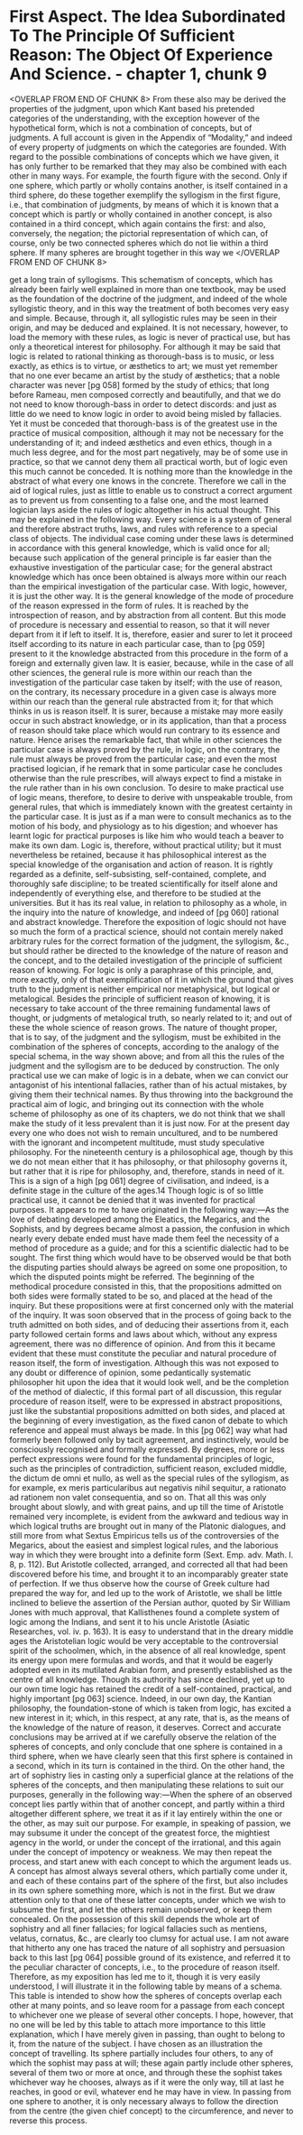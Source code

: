 # First Aspect. The Idea Subordinated To The Principle Of Sufficient Reason: The Object Of Experience And Science. - chapter 1, chunk 9

<OVERLAP FROM END OF CHUNK 8>
From these also may be derived the properties of the judgment, upon which Kant based his pretended categories of the understanding, with the exception however of the hypothetical form, which is not a combination of concepts, but of judgments. A full account is given in the Appendix of “Modality,” and indeed of every property of judgments on which the categories are founded. With regard to the possible combinations of concepts which we have given, it has only further to be remarked that they may also be combined with each other in many ways. For example, the fourth figure with the second. Only if one sphere, which partly or wholly contains another, is itself contained in a third sphere, do these together exemplify the syllogism in the first figure, i.e., that combination of judgments, by means of which it is known that a concept which is partly or wholly contained in another concept, is also contained in a third concept, which again contains the first: and also, conversely, the negation; the pictorial representation of which can, of course, only be two connected spheres which do not lie within a third sphere. If many spheres are brought together in this way we
</OVERLAP FROM END OF CHUNK 8>

get a long train of syllogisms. This schematism of concepts, which has already been fairly well explained in more than one textbook, may be used as the foundation of the doctrine of the judgment, and indeed of the whole syllogistic theory, and in this way the treatment of both becomes very easy and simple. Because, through it, all syllogistic rules may be seen in their origin, and may be deduced and explained. It is not necessary, however, to load the memory with these rules, as logic is never of practical use, but has only a theoretical interest for philosophy. For although it may be said that logic is related to rational thinking as thorough-bass is to music, or less exactly, as ethics is to virtue, or æsthetics to art; we must yet remember that no one ever became an artist by the study of æsthetics; that a noble character was never [pg 058] formed by the study of ethics; that long before Rameau, men composed correctly and beautifully, and that we do not need to know thorough-bass in order to detect discords: and just as little do we need to know logic in order to avoid being misled by fallacies. Yet it must be conceded that thorough-bass is of the greatest use in the practice of musical composition, although it may not be necessary for the understanding of it; and indeed æsthetics and even ethics, though in a much less degree, and for the most part negatively, may be of some use in practice, so that we cannot deny them all practical worth, but of logic even this much cannot be conceded. It is nothing more than the knowledge in the abstract of what every one knows in the concrete. Therefore we call in the aid of logical rules, just as little to enable us to construct a correct argument as to prevent us from consenting to a false one, and the most learned logician lays aside the rules of logic altogether in his actual thought. This may be explained in the following way. Every science is a system of general and therefore abstract truths, laws, and rules with reference to a special class of objects. The individual case coming under these laws is determined in accordance with this general knowledge, which is valid once for all; because such application of the general principle is far easier than the exhaustive investigation of the particular case; for the general abstract knowledge which has once been obtained is always more within our reach than the empirical investigation of the particular case. With logic, however, it is just the other way. It is the general knowledge of the mode of procedure of the reason expressed in the form of rules. It is reached by the introspection of reason, and by abstraction from all content. But this mode of procedure is necessary and essential to reason, so that it will never depart from it if left to itself. It is, therefore, easier and surer to let it proceed itself according to its nature in each particular case, than to [pg 059] present to it the knowledge abstracted from this procedure in the form of a foreign and externally given law. It is easier, because, while in the case of all other sciences, the general rule is more within our reach than the investigation of the particular case taken by itself; with the use of reason, on the contrary, its necessary procedure in a given case is always more within our reach than the general rule abstracted from it; for that which thinks in us is reason itself. It is surer, because a mistake may more easily occur in such abstract knowledge, or in its application, than that a process of reason should take place which would run contrary to its essence and nature. Hence arises the remarkable fact, that while in other sciences the particular case is always proved by the rule, in logic, on the contrary, the rule must always be proved from the particular case; and even the most practised logician, if he remark that in some particular case he concludes otherwise than the rule prescribes, will always expect to find a mistake in the rule rather than in his own conclusion. To desire to make practical use of logic means, therefore, to desire to derive with unspeakable trouble, from general rules, that which is immediately known with the greatest certainty in the particular case. It is just as if a man were to consult mechanics as to the motion of his body, and physiology as to his digestion; and whoever has learnt logic for practical purposes is like him who would teach a beaver to make its own dam. Logic is, therefore, without practical utility; but it must nevertheless be retained, because it has philosophical interest as the special knowledge of the organisation and action of reason. It is rightly regarded as a definite, self-subsisting, self-contained, complete, and thoroughly safe discipline; to be treated scientifically for itself alone and independently of everything else, and therefore to be studied at the universities. But it has its real value, in relation to philosophy as a whole, in the inquiry into the nature of knowledge, and indeed of [pg 060] rational and abstract knowledge. Therefore the exposition of logic should not have so much the form of a practical science, should not contain merely naked arbitrary rules for the correct formation of the judgment, the syllogism, &c., but should rather be directed to the knowledge of the nature of reason and the concept, and to the detailed investigation of the principle of sufficient reason of knowing. For logic is only a paraphrase of this principle, and, more exactly, only of that exemplification of it in which the ground that gives truth to the judgment is neither empirical nor metaphysical, but logical or metalogical. Besides the principle of sufficient reason of knowing, it is necessary to take account of the three remaining fundamental laws of thought, or judgments of metalogical truth, so nearly related to it; and out of these the whole science of reason grows. The nature of thought proper, that is to say, of the judgment and the syllogism, must be exhibited in the combination of the spheres of concepts, according to the analogy of the special schema, in the way shown above; and from all this the rules of the judgment and the syllogism are to be deduced by construction. The only practical use we can make of logic is in a debate, when we can convict our antagonist of his intentional fallacies, rather than of his actual mistakes, by giving them their technical names. By thus throwing into the background the practical aim of logic, and bringing out its connection with the whole scheme of philosophy as one of its chapters, we do not think that we shall make the study of it less prevalent than it is just now. For at the present day every one who does not wish to remain uncultured, and to be numbered with the ignorant and incompetent multitude, must study speculative philosophy. For the nineteenth century is a philosophical age, though by this we do not mean either that it has philosophy, or that philosophy governs it, but rather that it is ripe for philosophy, and, therefore, stands in need of it. This is a sign of a high [pg 061] degree of civilisation, and indeed, is a definite stage in the culture of the ages.14 Though logic is of so little practical use, it cannot be denied that it was invented for practical purposes. It appears to me to have originated in the following way:—As the love of debating developed among the Eleatics, the Megarics, and the Sophists, and by degrees became almost a passion, the confusion in which nearly every debate ended must have made them feel the necessity of a method of procedure as a guide; and for this a scientific dialectic had to be sought. The first thing which would have to be observed would be that both the disputing parties should always be agreed on some one proposition, to which the disputed points might be referred. The beginning of the methodical procedure consisted in this, that the propositions admitted on both sides were formally stated to be so, and placed at the head of the inquiry. But these propositions were at first concerned only with the material of the inquiry. It was soon observed that in the process of going back to the truth admitted on both sides, and of deducing their assertions from it, each party followed certain forms and laws about which, without any express agreement, there was no difference of opinion. And from this it became evident that these must constitute the peculiar and natural procedure of reason itself, the form of investigation. Although this was not exposed to any doubt or difference of opinion, some pedantically systematic philosopher hit upon the idea that it would look well, and be the completion of the method of dialectic, if this formal part of all discussion, this regular procedure of reason itself, were to be expressed in abstract propositions, just like the substantial propositions admitted on both sides, and placed at the beginning of every investigation, as the fixed canon of debate to which reference and appeal must always be made. In this [pg 062] way what had formerly been followed only by tacit agreement, and instinctively, would be consciously recognised and formally expressed. By degrees, more or less perfect expressions were found for the fundamental principles of logic, such as the principles of contradiction, sufficient reason, excluded middle, the dictum de omni et nullo, as well as the special rules of the syllogism, as for example, ex meris particularibus aut negativis nihil sequitur, a rationato ad rationem non valet consequentia, and so on. That all this was only brought about slowly, and with great pains, and up till the time of Aristotle remained very incomplete, is evident from the awkward and tedious way in which logical truths are brought out in many of the Platonic dialogues, and still more from what Sextus Empiricus tells us of the controversies of the Megarics, about the easiest and simplest logical rules, and the laborious way in which they were brought into a definite form (Sext. Emp. adv. Math. l. 8, p. 112). But Aristotle collected, arranged, and corrected all that had been discovered before his time, and brought it to an incomparably greater state of perfection. If we thus observe how the course of Greek culture had prepared the way for, and led up to the work of Aristotle, we shall be little inclined to believe the assertion of the Persian author, quoted by Sir William Jones with much approval, that Kallisthenes found a complete system of logic among the Indians, and sent it to his uncle Aristotle (Asiatic Researches, vol. iv. p. 163). It is easy to understand that in the dreary middle ages the Aristotelian logic would be very acceptable to the controversial spirit of the schoolmen, which, in the absence of all real knowledge, spent its energy upon mere formulas and words, and that it would be eagerly adopted even in its mutilated Arabian form, and presently established as the centre of all knowledge. Though its authority has since declined, yet up to our own time logic has retained the credit of a self-contained, practical, and highly important [pg 063] science. Indeed, in our own day, the Kantian philosophy, the foundation-stone of which is taken from logic, has excited a new interest in it; which, in this respect, at any rate, that is, as the means of the knowledge of the nature of reason, it deserves. Correct and accurate conclusions may be arrived at if we carefully observe the relation of the spheres of concepts, and only conclude that one sphere is contained in a third sphere, when we have clearly seen that this first sphere is contained in a second, which in its turn is contained in the third. On the other hand, the art of sophistry lies in casting only a superficial glance at the relations of the spheres of the concepts, and then manipulating these relations to suit our purposes, generally in the following way:—When the sphere of an observed concept lies partly within that of another concept, and partly within a third altogether different sphere, we treat it as if it lay entirely within the one or the other, as may suit our purpose. For example, in speaking of passion, we may subsume it under the concept of the greatest force, the mightiest agency in the world, or under the concept of the irrational, and this again under the concept of impotency or weakness. We may then repeat the process, and start anew with each concept to which the argument leads us. A concept has almost always several others, which partially come under it, and each of these contains part of the sphere of the first, but also includes in its own sphere something more, which is not in the first. But we draw attention only to that one of these latter concepts, under which we wish to subsume the first, and let the others remain unobserved, or keep them concealed. On the possession of this skill depends the whole art of sophistry and all finer fallacies; for logical fallacies such as mentiens, velatus, cornatus, &c., are clearly too clumsy for actual use. I am not aware that hitherto any one has traced the nature of all sophistry and persuasion back to this last [pg 064] possible ground of its existence, and referred it to the peculiar character of concepts, i.e., to the procedure of reason itself. Therefore, as my exposition has led me to it, though it is very easily understood, I will illustrate it in the following table by means of a schema. This table is intended to show how the spheres of concepts overlap each other at many points, and so leave room for a passage from each concept to whichever one we please of several other concepts. I hope, however, that no one will be led by this table to attach more importance to this little explanation, which I have merely given in passing, than ought to belong to it, from the nature of the subject. I have chosen as an illustration the concept of travelling. Its sphere partially includes four others, to any of which the sophist may pass at will; these again partly include other spheres, several of them two or more at once, and through these the sophist takes whichever way he chooses, always as if it were the only way, till at last he reaches, in good or evil, whatever end he may have in view. In passing from one sphere to another, it is only necessary always to follow the direction from the centre (the given chief concept) to the circumference, and never to reverse this process.
